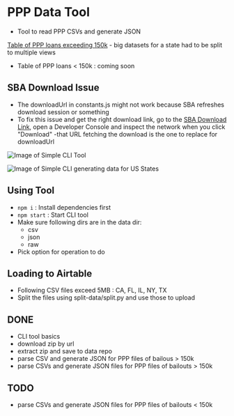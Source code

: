 # PPP Data Tool
- Tool to read PPP CSVs and generate JSON

[Table of PPP loans exceeding 150k](https://airtable.com/shrGClwklrHvQ1LZy)
    - big datasets for a state had to be split to multiple views
- Table of PPP loans < 150k : coming soon

## SBA Download Issue
- The downloadUrl in constants.js might not work because SBA refreshes download session or something
- To fix this issue and get the right download link, go to the [SBA Download Link](https://sba.app.box.com/s/tvb0v5i57oa8gc6b5dcm9cyw7y2ms6pp), open a Developer Console and inspect the network when you click "Download" -that URL fetching the download is the one to replace for downloadUrl

![Image of Simple CLI Tool](https://res.cloudinary.com/dnguyen/image/upload/v1594193917/code-projects/Git/ppp-tool-image_brl15y.png)

![Image of Simple CLI generating data for US States](https://res.cloudinary.com/dnguyen/image/upload/v1594246304/code-projects/Git/states_jonjcc.png)

## Using Tool
- `npm i` : Install dependencies first
- `npm start` : Start CLI tool
- Make sure following dirs are in the data dir:
    - csv
    - json
    - raw
- Pick option for operation to do

## Loading to Airtable
- Following CSV files exceed 5MB : CA, FL, IL, NY, TX
- Split the files using split-data/split.py and use those to upload

## DONE
- CLI tool basics
- download zip by url
- extract zip and save to data repo
- parse CSV and generate JSON for PPP files of bailous > 150k
- parse CSVs and generate JSON files for PPP files of bailouts > 150k

## TODO
- parse CSVs and generate JSON files for PPP files of bailouts < 150k